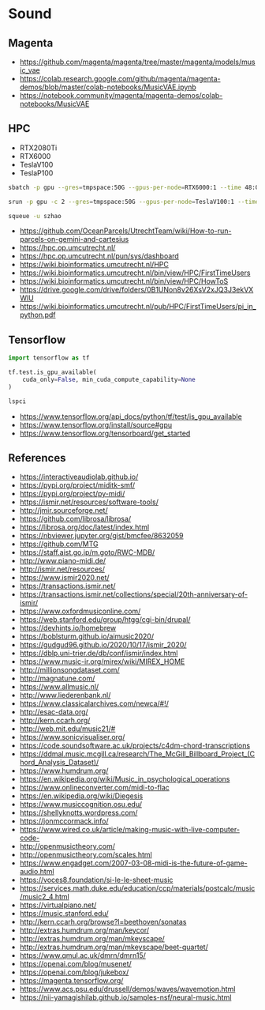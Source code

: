 # Sound

## Magenta

* https://github.com/magenta/magenta/tree/master/magenta/models/music_vae
* https://colab.research.google.com/github/magenta/magenta-demos/blob/master/colab-notebooks/MusicVAE.ipynb
* https://notebook.community/magenta/magenta-demos/colab-notebooks/MusicVAE

## HPC

* RTX2080Ti
* RTX6000
* TeslaV100
* TeslaP100

```bash
sbatch -p gpu --gres=tmpspace:50G --gpus-per-node=RTX6000:1 --time 48:00:00 --mem 50G train16.sh
```

```bash
srun -p gpu -c 2 --gres=tmpspace:50G --gpus-per-node=TeslaV100:1 --time 02:00:00 --mem 100G --pty bash
```

```bash
squeue -u szhao
```

* https://github.com/OceanParcels/UtrechtTeam/wiki/How-to-run-parcels-on-gemini-and-cartesius
* https://hpc.op.umcutrecht.nl/
* https://hpc.op.umcutrecht.nl/pun/sys/dashboard
* https://wiki.bioinformatics.umcutrecht.nl/HPC
* https://wiki.bioinformatics.umcutrecht.nl/bin/view/HPC/FirstTimeUsers
* https://wiki.bioinformatics.umcutrecht.nl/bin/view/HPC/HowToS
* https://drive.google.com/drive/folders/0B1UNon8v26XsV2xJQ3J3ekVXWlU
* https://wiki.bioinformatics.umcutrecht.nl/pub/HPC/FirstTimeUsers/pi_in_python.pdf

## Tensorflow

```python
import tensorflow as tf

tf.test.is_gpu_available(
    cuda_only=False, min_cuda_compute_capability=None
)
```

```bash
lspci
```

* https://www.tensorflow.org/api_docs/python/tf/test/is_gpu_available
* https://www.tensorflow.org/install/source#gpu
* https://www.tensorflow.org/tensorboard/get_started

## References
* https://interactiveaudiolab.github.io/
* https://pypi.org/project/miditk-smf/
* https://pypi.org/project/py-midi/
* https://ismir.net/resources/software-tools/
* http://jmir.sourceforge.net/
* https://github.com/librosa/librosa/
* https://librosa.org/doc/latest/index.html
* https://nbviewer.jupyter.org/gist/bmcfee/8632059
* https://github.com/MTG
* https://staff.aist.go.jp/m.goto/RWC-MDB/
* http://www.piano-midi.de/
* http://ismir.net/resources/
* https://www.ismir2020.net/
* https://transactions.ismir.net/
* https://transactions.ismir.net/collections/special/20th-anniversary-of-ismir/
* https://www.oxfordmusiconline.com/
* https://web.stanford.edu/group/htgg/cgi-bin/drupal/
* https://devhints.io/homebrew
* https://boblsturm.github.io/aimusic2020/
* https://gudgud96.github.io/2020/10/17/ismir_2020/
* https://dblp.uni-trier.de/db/conf/ismir/index.html
* https://www.music-ir.org/mirex/wiki/MIREX_HOME
* http://millionsongdataset.com/
* http://magnatune.com/
* https://www.allmusic.nl/
* http://www.liederenbank.nl/
* https://www.classicalarchives.com/newca/#!/
* http://esac-data.org/
* http://kern.ccarh.org/
* http://web.mit.edu/music21/#
* https://www.sonicvisualiser.org/
* https://code.soundsoftware.ac.uk/projects/c4dm-chord-transcriptions
* https://ddmal.music.mcgill.ca/research/The_McGill_Billboard_Project_(Chord_Analysis_Dataset)/
* https://www.humdrum.org/
* https://en.wikipedia.org/wiki/Music_in_psychological_operations
* https://www.onlineconverter.com/midi-to-flac
* https://en.wikipedia.org/wiki/Diegesis
* https://www.musiccognition.osu.edu/
* https://shellyknotts.wordpress.com/
* https://jonmccormack.info/
* https://www.wired.co.uk/article/making-music-with-live-computer-code-
* http://openmusictheory.com/
* http://openmusictheory.com/scales.html
* https://www.engadget.com/2007-03-08-midi-is-the-future-of-game-audio.html
* https://voces8.foundation/si-le-le-sheet-music
* https://services.math.duke.edu/education/ccp/materials/postcalc/music/music2_4.html
* https://virtualpiano.net/
* https://music.stanford.edu/
* http://kern.ccarh.org/browse?l=beethoven/sonatas
* http://extras.humdrum.org/man/keycor/
* http://extras.humdrum.org/man/mkeyscape/
* http://extras.humdrum.org/man/mkeyscape/beet-quartet/
* https://www.qmul.ac.uk/dmrn/dmrn15/
* https://openai.com/blog/musenet/
* https://openai.com/blog/jukebox/
* https://magenta.tensorflow.org/
* https://www.acs.psu.edu/drussell/demos/waves/wavemotion.html
* https://nii-yamagishilab.github.io/samples-nsf/neural-music.html
